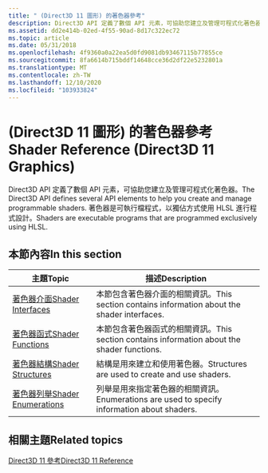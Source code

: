 ```yaml
---
title: " (Direct3D 11 圖形) 的著色器參考"
description: Direct3D API 定義了數個 API 元素，可協助您建立及管理可程式化著色器。 著色器是可執行檔程式，以獨佔方式使用 HLSL 進行程式設計。
ms.assetid: dd2e414b-02ed-4f55-90ad-8d17c322ec72
ms.topic: article
ms.date: 05/31/2018
ms.openlocfilehash: 4f9360a0a22ea5d0fd9081db93467115b77855ce
ms.sourcegitcommit: 8fa6614b715bddf14648cce36d2df22e5232801a
ms.translationtype: MT
ms.contentlocale: zh-TW
ms.lasthandoff: 12/10/2020
ms.locfileid: "103933824"
---
```

# <a name="shader-reference-direct3d-11-graphics"></a><span data-ttu-id="16ea8-104"> (Direct3D 11 圖形) 的著色器參考</span><span class="sxs-lookup"><span data-stu-id="16ea8-104">Shader Reference (Direct3D 11 Graphics)</span></span>

<span data-ttu-id="16ea8-105">Direct3D API 定義了數個 API 元素，可協助您建立及管理可程式化著色器。</span><span class="sxs-lookup"><span data-stu-id="16ea8-105">The Direct3D API defines several API elements to help you create and manage programmable shaders.</span></span> <span data-ttu-id="16ea8-106">著色器是可執行檔程式，以獨佔方式使用 HLSL 進行程式設計。</span><span class="sxs-lookup"><span data-stu-id="16ea8-106">Shaders are executable programs that are programmed exclusively using HLSL.</span></span>


## <a name="in-this-section"></a><span data-ttu-id="16ea8-107">本節內容</span><span class="sxs-lookup"><span data-stu-id="16ea8-107">In this section</span></span>



| <span data-ttu-id="16ea8-108">主題</span><span class="sxs-lookup"><span data-stu-id="16ea8-108">Topic</span></span>                                                                                | <span data-ttu-id="16ea8-109">描述</span><span class="sxs-lookup"><span data-stu-id="16ea8-109">Description</span></span>                                                               |
|--------------------------------------------------------------------------------------|---------------------------------------------------------------------------|
| [<span data-ttu-id="16ea8-110">著色器介面</span><span class="sxs-lookup"><span data-stu-id="16ea8-110">Shader Interfaces</span></span>](d3d11-graphics-reference-d3d11-shader-interfaces.md)<br/> | <span data-ttu-id="16ea8-111">本節包含著色器介面的相關資訊。</span><span class="sxs-lookup"><span data-stu-id="16ea8-111">This section contains information about the shader interfaces.</span></span><br/> |
| [<span data-ttu-id="16ea8-112">著色器函式</span><span class="sxs-lookup"><span data-stu-id="16ea8-112">Shader Functions</span></span>](d3d11-graphics-reference-shader-functions.md)<br/>         | <span data-ttu-id="16ea8-113">本節包含著色器函式的相關資訊。</span><span class="sxs-lookup"><span data-stu-id="16ea8-113">This section contains information about the shader functions.</span></span><br/>  |
| [<span data-ttu-id="16ea8-114">著色器結構</span><span class="sxs-lookup"><span data-stu-id="16ea8-114">Shader Structures</span></span>](d3d11-graphics-reference-shader-structures.md)<br/>       | <span data-ttu-id="16ea8-115">結構是用來建立和使用著色器。</span><span class="sxs-lookup"><span data-stu-id="16ea8-115">Structures are used to create and use shaders.</span></span><br/>                 |
| [<span data-ttu-id="16ea8-116">著色器列舉</span><span class="sxs-lookup"><span data-stu-id="16ea8-116">Shader Enumerations</span></span>](d3d11-graphics-reference-shader-enums.md)<br/>          | <span data-ttu-id="16ea8-117">列舉是用來指定著色器的相關資訊。</span><span class="sxs-lookup"><span data-stu-id="16ea8-117">Enumerations are used to specify information about shaders.</span></span><br/>    |



 

## <a name="related-topics"></a><span data-ttu-id="16ea8-118">相關主題</span><span class="sxs-lookup"><span data-stu-id="16ea8-118">Related topics</span></span>

<dl> <dt>

[<span data-ttu-id="16ea8-119">Direct3D 11 參考</span><span class="sxs-lookup"><span data-stu-id="16ea8-119">Direct3D 11 Reference</span></span>](d3d11-graphics-reference.md)
</dt> </dl>

 

 






